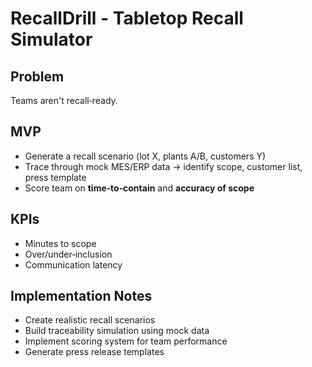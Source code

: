# RecallDrill - Tabletop Recall Simulator

## Problem
Teams aren't recall‑ready.

## MVP
* Generate a recall scenario (lot X, plants A/B, customers Y)
* Trace through mock MES/ERP data → identify scope, customer list, press template
* Score team on **time‑to‑contain** and **accuracy of scope**

## KPIs
* Minutes to scope
* Over/under‑inclusion
* Communication latency

## Implementation Notes
- Create realistic recall scenarios
- Build traceability simulation using mock data
- Implement scoring system for team performance
- Generate press release templates